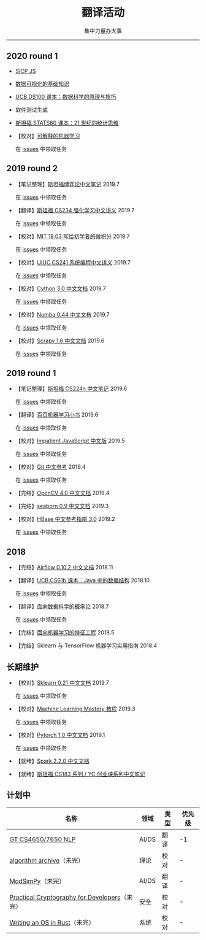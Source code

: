 <h1 align="center">翻译活动</h1>

<p align="center">集中力量办大事</p>

---

## 2020 round 1

+   [SICP JS](https://sicp.comp.nus.edu.sg/)

+   [数据可视化的基础知识](https://github.com/apachecn/found-data-vis-zh)

+   [UCB DS100 课本：数据科学的原理与技巧](https://github.com/apachecn/ds100-textbook-zh)

+   软件测试生成

+   [斯坦福 STATS60 课本：21 世纪的统计思维](https://github.com/apachecn/stats-thinking-21-zh)

+   【校对】[可解释的机器学习](https://github.com/apachecn/interpretable-ml-book-zh)

    在 [issues](https://github.com/apachecn/interpretable-ml-book-zh/issues/1) 中领取任务

## 2019 round 2


+   【笔记整理】[斯坦福博弈论中文笔记](https://github.com/apachecn/stanford-game-theory-notes-zh) 2019.7
    
    在 [issues](https://github.com/apachecn/stanford-game-theory-notes-zh/issues/1) 中领取任务

+   【翻译】[斯坦福 CS234 强化学习中文讲义](https://github.com/apachecn/stanford-cs234-notes-zh) 2019.7
    
    在 [issues](https://github.com/apachecn/stanford-cs234-notes-zh/issues/1) 中领取任务

+   【校对】[MIT 18.03 写给初学者的微积分](https://github.com/apachecn/calc4b-zh) 2019.7
    
    在 [issues](https://github.com/apachecn/calc4b-zh/issues/1) 中领取任务

+   【校对】[UIUC CS241 系统编程中文讲义](https://github.com/apachecn/uiuc-cs241-notes-zh) 2019.7
    
    在 [issues](https://github.com/apachecn/uiuc-cs241-notes-zh/issues/1) 中领取任务
    
+   【校对】[Cython 3.0 中文文档](https://github.com/apachecn/cython-doc-zh) 2019.7
    
    在 [issues](https://github.com/apachecn/cython-doc-zh/issues/1) 中领取任务
    
+   【校对】[Numba 0.44 中文文档](https://github.com/apachecn/numba-doc-zh) 2019.7
    
    在 [issues](https://github.com/apachecn/numba-doc-zh/issues/1) 中领取任务

+   【校对】[Scrapy 1.6 中文文档](https://github.com/apachecn/scrapy-doc-zh) 2019.6
    
    在 [issues](https://github.com/apachecn/scrapy-doc-zh/issues/1) 中领取任务

## 2019 round 1

+   【笔记整理】[斯坦福 CS224n 中文笔记](https://github.com/apachecn/stanford-cs224n-notes-zh) 2019.6
    
    在 [issues](https://github.com/apachecn/stanford-cs224n-notes-zh/issues/1) 中领取任务

+   【翻译】[百页机器学习小书](https://github.com/apachecn/ml-book-100-zh) 2019.6
    
    在 [issues](https://github.com/apachecn/ml-book-100-zh/issues/1) 中领取任务

+   【校对】[Impatient JavaScript 中文版](https://github.com/apachecn/impatient-js-zh) 2019.5
    
    在 [issues](https://github.com/apachecn/impatient-js-zh/issues/1) 中领取任务

+   【校对】[Git 中文参考](https://github.com/apachecn/git-doc-zh) 2019.4
    
    在 [issues](https://github.com/apachecn/git-doc-zh/issues/1) 中领取任务

+   【完结】[OpenCV 4.0 中文文档](https://github.com/apachecn/opencv-doc-zh) 2019.4

+   【完结】[seaborn 0.9 中文文档](https://github.com/apachecn/seaborn-doc-zh) 2019.3

+   【校对】[HBase 中文参考指南 3.0](https://github.com/apachecn/hbase-doc-zh) 2019.2
    
    在 [issues](https://github.com/apachecn/hbase-doc-zh/issues/1) 中领取任务

## 2018

+   【完结】[Airflow 0.10.2 中文文档](https://github.com/apachecn/airflow-doc-zh) 2018.11

+   【翻译】[UCB CS61b 课本：Java 中的数据结构](https://github.com/apachecn/cs61b-textbook-zh) 2018.10
    
    在 [issues](https://github.com/apachecn/cs61b-textbook-zh/issues/1) 中领取任务

+   【翻译】[面向数据科学的概率论](https://github.com/apachecn/prob140-textbook-zh) 2018.7
    
    在 [issues](https://github.com/apachecn/prob140-textbook-zh/issues/2) 中领取任务

+   【完结】[面向机器学习的特征工程](https://github.com/apachecn/feature-engineering-for-ml-zh) 2018.5
+   【完结】Sklearn 与 TensorFlow 机器学习实用指南 2018.4

## 长期维护

+   【校对】[Sklearn 0.21 中文文档](https://github.com/apachecn/sklearn-doc-zh) 2019.7
    
    在 [issues](https://github.com/apachecn/sklearn-doc-zh/issues/352) 中领取任务

+   【校对】[Machine Learning Mastery 教程](https://github.com/apachecn/ml-mastery-zh) 2019.3
    
    在 [issues](https://github.com/apachecn/ml-mastery-zh/issues/1) 中领取任务

+   【校对】[Pytorch 1.0 中文文档](https://github.com/apachecn/pytorch-doc-zh) 2019.1
    
    在 [issues](https://github.com/apachecn/pytorch-doc-zh/issues/274) 中领取任务

+   【就绪】[Spark 2.2.0 中文文档](https://github.com/apachecn/spark-doc-zh)

+   【就绪】[斯坦福 CS183 系列 / YC 创业课系列中文笔记](https://github.com/apachecn/stanford-cs183-notes)

## **计划中**

| 名称 | 领域 | 类型 | 优先级 |
| --- | --- | --- | --- |
| [GT CS4650/7650 NLP](https://github.com/jacobeisenstein/gt-nlp-class) | AI/DS | 翻译 | -1 |
| [algorithm archive](https://github.com/algorithm-archivists/algorithm-archive)（未完） | 理论 | 校对 | - |
| [ModSimPy](https://github.com/AllenDowney/ModSimPy)（未完） | AI/DS | 翻译 | - |
| [Practical Cryptography for Developers](https://cryptobook.nakov.com/)（未完） | 安全 | 校对 | - |
| [Writing an OS in Rust](https://os.phil-opp.com/)（未完） | 系统 | 校对 | - |
